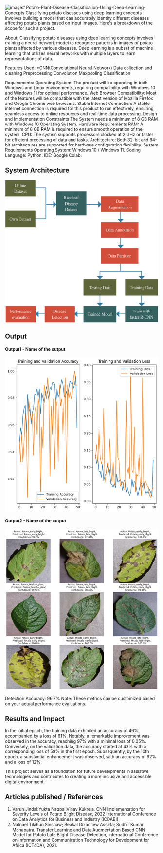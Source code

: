 ![image](https://github.com/vv893497/Potato-Plant-Disease-Classification-Using-Deep-Learning-Concepts/assets/108861302/439ebc05-46e6-4d17-970c-dc21da4dd0b9)# Potato-Plant-Disease-Classification-Using-Deep-Learning-Concepts
Classifying potato diseases using deep learning concepts involves building a model that can accurately identify different diseases affecting potato plants based on input images. Here's a breakdown of the scope for such a project.

About:
Classifying potato diseases using deep learning concepts involves training a neural network model to recognize patterns in images of potato plants affected by various diseases. Deep learning is a subset of machine learning that utilizes neural networks with multiple layers to learn representations of data.

Features Used:
*CNN(Convolutional Neural Network)
Data collection and cleaning
Preprocessing
Convolution
Maxpooling
Classification

Requirements:
Operating System: The product will be operating in both Windows and Linux environments, requiring compatibility with Windows 10 and Windows 11 for optimal performance.
Web Browser Compatibility: Most of the features will be compatible with the latest version of Mozilla Firefox and Google Chrome web browsers.
Stable Internet Connection: A stable internet connection is required for this product to run effectively, ensuring seamless access to online resources and real-time data processing.
Design and Implementation Constraints
The System needs a minimum of 8 GB RAM with Windows 10 Operating System.
Hardware Requirements
RAM: A minimum of 8 GB RAM is required to ensure smooth operation of the system.
CPU: The system supports processors clocked at 2 GHz or faster for efficient processing of data and tasks.
Architecture: Both 32-bit and 64-bit architectures are supported for hardware configuration flexibility.
System Requirements
Operating System: Windows 10 / Windows 11.
Coding Language: Python.
IDE: Google Colab.
## System Architecture
<!--Embed the system architecture diagram as shown below-->

![Screenshot 2023-11-25 133637](https://github.com/vv893497/Potato-Plant-Disease-Classification-Using-Deep-Learning-Concepts/blob/main/arch.png)


## Output

<!--Embed the Output picture at respective places as shown below as shown below-->
#### Output1 - Name of the output

![Screenshot 2023-11-25 134037](https://github.com/vv893497/Potato-Plant-Disease-Classification-Using-Deep-Learning-Concepts/blob/main/12345.png)

#### Output2 - Name of the output
![Screenshot 2023-11-25 134253](https://github.com/vv893497/Potato-Plant-Disease-Classification-Using-Deep-Learning-Concepts/blob/main/67667.png)

Detection Accuracy: 96.7%
Note: These metrics can be customized based on your actual performance evaluations.


## Results and Impact
<!--Give the results and impact as shown below-->
In the initial epoch, the training data exhibited an accuracy of 46%, accompanied by a loss of 61%. Notably, a remarkable improvement was observed in the accuracy, reaching 97% with a minimal loss of 0.05%. Conversely, on the validation data, the accuracy started at 43% with a corresponding loss of 59% in the first epoch. Subsequently, by the 10th epoch, a substantial enhancement was observed, with an accuracy of 92% and a loss of 12%.

This project serves as a foundation for future developments in assistive technologies and contributes to creating a more inclusive and accessible digital environment.

## Articles published / References
1.	Varun Jindal;Yukta Nagpal;Vinay Kukreja, CNN Implementation for Severity Levels of Potato Blight Disease, 2022 International Conference on Data Analytics for Business and Industry (ICDABI)
2.	Natnael Tilahun Sinshaw; Beakal Gizachew Assefa; Sudhir Kumar Mohapatra, Transfer Learning and Data Augmentation Based CNN Model for Potato Late Blight Disease Detection, International Conference on Information and Communication Technology for Development for Africa (ICT4DA), 2021.




